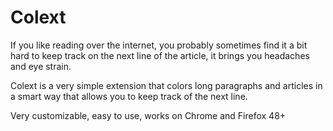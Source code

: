 # Colext

If you like reading over the internet, you probably sometimes find it a bit hard to keep track on the next line of the article, it brings you headaches and eye strain.

Colext is a very simple extension that colors long paragraphs and articles in a smart way that allows you to keep track of the next line.

Very customizable, easy to use, works on Chrome and Firefox 48+
